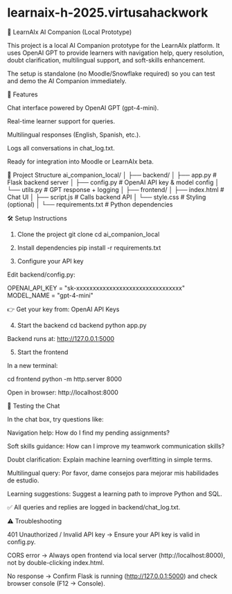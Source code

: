 # learnaix-h-2025.virtusahackwork
📘 LearnAIx AI Companion (Local Prototype)

This project is a local AI Companion prototype for the LearnAIx platform. It uses OpenAI GPT to provide learners with navigation help, query resolution, doubt clarification, multilingual support, and soft-skills enhancement.

The setup is standalone (no Moodle/Snowflake required) so you can test and demo the AI Companion immediately.

🚀 Features

Chat interface powered by OpenAI GPT (gpt-4-mini).

Real-time learner support for queries.

Multilingual responses (English, Spanish, etc.).

Logs all conversations in chat_log.txt.

Ready for integration into Moodle or LearnAIx beta.

📂 Project Structure
ai_companion_local/
│
├── backend/
│   ├── app.py          # Flask backend server
│   ├── config.py       # OpenAI API key & model config
│   └── utils.py        # GPT response + logging
│
├── frontend/
│   ├── index.html      # Chat UI
│   ├── script.js       # Calls backend API
│   └── style.css       # Styling (optional)
│
└── requirements.txt    # Python dependencies

🛠️ Setup Instructions
1. Clone the project
git clone <your-repo-url>
cd ai_companion_local

2. Install dependencies
pip install -r requirements.txt

3. Configure your API key

Edit backend/config.py:

OPENAI_API_KEY = "sk-xxxxxxxxxxxxxxxxxxxxxxxxxxxxxxxx"
MODEL_NAME = "gpt-4-mini"


👉 Get your key from: OpenAI API Keys

4. Start the backend
cd backend
python app.py


Backend runs at: http://127.0.0.1:5000

5. Start the frontend

In a new terminal:

cd frontend
python -m http.server 8000


Open in browser: http://localhost:8000

🧪 Testing the Chat

In the chat box, try questions like:

Navigation help:
How do I find my pending assignments?

Soft skills guidance:
How can I improve my teamwork communication skills?

Doubt clarification:
Explain machine learning overfitting in simple terms.

Multilingual query:
Por favor, dame consejos para mejorar mis habilidades de estudio.

Learning suggestions:
Suggest a learning path to improve Python and SQL.

✅ All queries and replies are logged in backend/chat_log.txt.

⚠️ Troubleshooting

401 Unauthorized / Invalid API key → Ensure your API key is valid in config.py.

CORS error → Always open frontend via local server (http://localhost:8000), not by double-clicking index.html.

No response → Confirm Flask is running (http://127.0.0.1:5000) and check browser console (F12 → Console).
